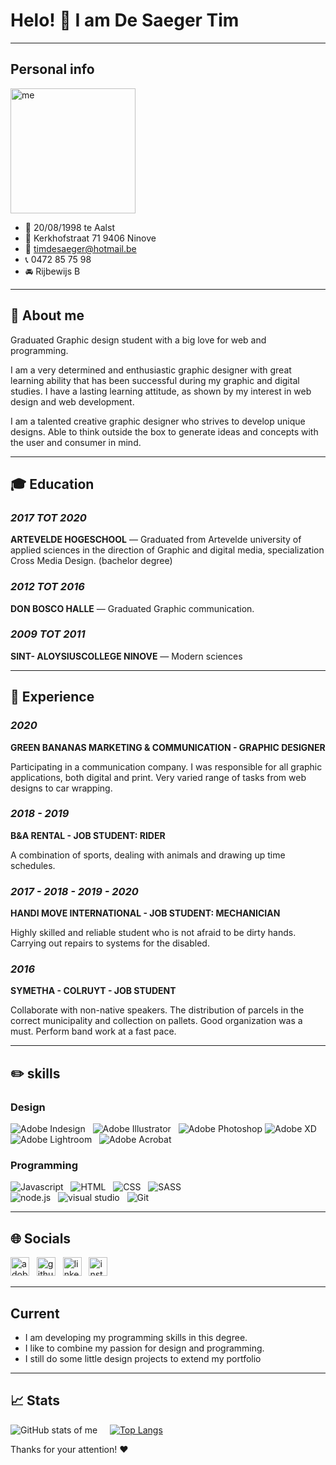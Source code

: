 
# Helo! :wave: I am De Saeger Tim

---
## Personal info

[<img src='https://scontent-bru2-1.xx.fbcdn.net/v/t1.6435-9/104998933_3175331759222601_7489907506822802096_n.jpg?_nc_cat=107&ccb=1-3&_nc_sid=09cbfe&_nc_ohc=8TFZhDHWQiIAX_mBFjh&_nc_ht=scontent-bru2-1.xx&oh=4e534a6c1382377bbb5ac321dde5d5de&oe=60A08C60&size=100x100' alt='me' height='200'>](me)

- :birthday: 20/08/1998 te Aalst
- :house_with_garden: Kerkhofstraat 71 9406 Ninove
- :email: timdesaeger@hotmail.be
- :telephone_receiver: 0472 85 75 98
- :oncoming_automobile: Rijbewijs B

---
## :bust_in_silhouette:  About me

Graduated Graphic design student with a big love for web and programming.

I am a very determined and enthusiastic graphic designer with great learning ability that has been successful during my graphic and digital studies. I have a lasting learning attitude, as shown by my interest in web design and web development.

I am a talented creative graphic designer who strives to develop unique designs. Able to think outside the box to generate ideas and concepts with the user and
consumer in mind.

---
## :mortar_board:  Education

### *2017 TOT 2020*

**ARTEVELDE HOGESCHOOL** — Graduated from Artevelde
university of applied sciences in the direction of Graphic and digital media,
specialization Cross Media Design. (bachelor degree)

### *2012 TOT 2016*

**DON BOSCO HALLE** — Graduated 
Graphic communication.

### *2009 TOT 2011*

**SINT- ALOYSIUSCOLLEGE NINOVE** — Modern sciences

---
## :construction_worker:  Experience

### *2020*

**GREEN BANANAS MARKETING & COMMUNICATION - GRAPHIC DESIGNER**

Participating in a communication company. I was responsible for all graphic applications, both digital and print. Very varied range of tasks from web designs to car wrapping.


### *2018 - 2019*

**B&A RENTAL - JOB STUDENT: RIDER**

A combination of sports, dealing with animals and drawing up time schedules.


### *2017 - 2018 - 2019 - 2020*

**HANDI MOVE INTERNATIONAL - JOB STUDENT: MECHANICIAN**

Highly skilled and reliable student who is not afraid to be
dirty hands. Carrying out repairs to systems
for the disabled.


### *2016*

**SYMETHA - COLRUYT - JOB STUDENT**

Collaborate with non-native speakers. The distribution of parcels in the correct municipality and collection on pallets. Good organization was a must. Perform band work at a fast pace.

---
## :pencil2:  skills

### Design

![Adobe Indesign](https://img.shields.io/badge/Adobe-Indesign-informational?style=flat&logo=adobe-indesign&logoColor=white&color=red) &nbsp; 
![Adobe Illustrator](https://img.shields.io/badge/Adobe-Illustrator-informational?style=flat&logo=adobe-illustrator&logoColor=white&color=yellow) &nbsp; 
![Adobe Photoshop](https://img.shields.io/badge/Adobe-Photoshop-informational?style=flat&logo=adobe-photoshop&logoColor=white&color=blue)
![Adobe XD](https://img.shields.io/badge/Adobe-XD-informational?style=flat&logo=adobe-xd&logoColor=white&color=ff69b4) &nbsp;
![Adobe Lightroom](https://img.shields.io/badge/Adobe-Lightroom-informational?style=flat&logo=adobe-lightroom&logoColor=white&color=blue) &nbsp; 
![Adobe Acrobat](https://img.shields.io/badge/Adobe-Acrobat-informational?style=flat&logo=adobe-acrobat&logoColor=white&color=red) &nbsp; 


### Programming

![Javascript](https://img.shields.io/badge/Code-JavaScript-informational?style=flat&logo=javascript&logoColor=white&color=blue) &nbsp; 
![HTML](https://img.shields.io/badge/Code-HTML5-informational?style=flat&logo=html5&logoColor=white&color=blue) &nbsp; 
![CSS](https://img.shields.io/badge/Code-CSS3-informational?style=flat&logo=css3&logoColor=white&color=blue) &nbsp; 
![SASS](https://img.shields.io/badge/Code-SASS-informational?style=flat&logo=Sass&logoColor=white&color=blue)  
![node.js](https://img.shields.io/badge/Tools-Node-informational?style=flat&logo=Node.js&logoColor=white&color=blue) &nbsp; 
![visual studio](https://img.shields.io/badge/Editor-VisualStudioCode?style=flat&logo=visual-studio-code&logoColor=white&color=blue) &nbsp; 
![Git](https://img.shields.io/badge/Tools-Git-informational?style=flat&logo=Git&logoColor=white&color=blue) 


---
## :globe_with_meridians: Socials

[<img src='https://img.shields.io/badge/Adobe-Portfolio-informational?style=flat&logo=adobe-portfolio&logoColor=blue&color=blue' alt='adobe portfolio' height='30'>](https://desaegertim.myportfolio.com/) &nbsp; [<img src='https://img.shields.io/badge/Github-informational?style=flat&logo=github&logoColor=blueviolet&color=white' alt='github' height='30'>](https://github.com/pgm-timdesae) &nbsp; [<img src='https://img.shields.io/badge/LinkedIn-informational?style=flat&logo=linkedin&logoColor=white&color=blue' alt='linkedin' height='30'>](https://www.linkedin.com/in/tim-de-saeger-172aa81b4/) &nbsp; [<img src='https://img.shields.io/badge/instagram-informational?style=flat&logo=instagram&logoColor=white&color=orange' alt='instagram' height='30'>](https://www.instagram.com/timds_dsign/?hl=nl)   


---
## Current 

- I am developing my programming skills in this degree.
- I like to combine my passion for design and programming.
- I still do some little design projects to extend my portfolio

---
## :chart_with_upwards_trend: Stats

![GitHub stats of me](https://github-readme-stats.vercel.app/api?username=pgm-timdesae&show_icons=true) &nbsp;  &nbsp;  [![Top Langs](https://github-readme-stats.vercel.app/api/top-langs/?username=pgm-timdesae)](https://github.com/pgm-timdesae/github-readme-stats) 

Thanks for your attention! :heart:






